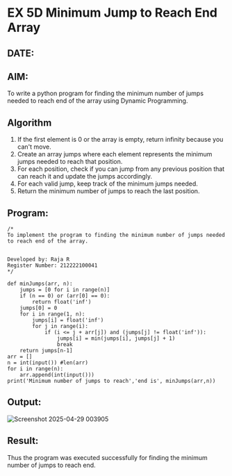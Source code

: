 # EX 5D Minimum Jump to Reach End Array
## DATE:
## AIM:
To write a python program for finding the minimum number of jumps needed to reach end of the array using Dynamic Programming.


## Algorithm
1. If the first element is 0 or the array is empty, return infinity because you can't move.
2. Create an array jumps where each element represents the minimum jumps needed to reach that position.
3. For each position, check if you can jump from any previous position that can reach it and update the jumps accordingly.
4. For each valid jump, keep track of the minimum jumps needed.
5. Return the minimum number of jumps to reach the last position. 

## Program:
```
/*
To implement the program to finding the minimum number of jumps needed to reach end of the array.


Developed by: Raja R
Register Number: 212222100041
*/
```
```
def minJumps(arr, n):
    jumps = [0 for i in range(n)]
    if (n == 0) or (arr[0] == 0):
        return float('inf')
    jumps[0] = 0
    for i in range(1, n):
        jumps[i] = float('inf')
        for j in range(i):
            if (i <= j + arr[j]) and (jumps[j] != float('inf')):
                jumps[i] = min(jumps[i], jumps[j] + 1)
                break
    return jumps[n-1]
arr = []
n = int(input()) #len(arr)
for i in range(n):
    arr.append(int(input()))
print('Minimum number of jumps to reach','end is', minJumps(arr,n))
``` 

## Output:
![Screenshot 2025-04-29 003905](https://github.com/user-attachments/assets/8d96c65f-252a-4230-93b3-c40d843955fc)






## Result:
Thus the program was executed successfully for finding the minimum number of jumps to reach end.
